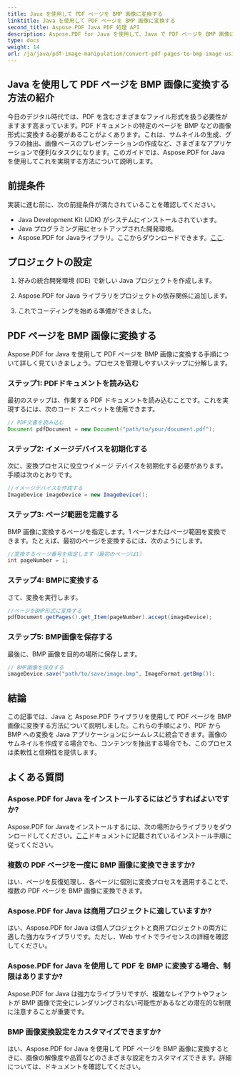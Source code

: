 ```yaml
---
title: Java を使用して PDF ページを BMP 画像に変換する
linktitle: Java を使用して PDF ページを BMP 画像に変換する
second_title: Aspose.PDF Java PDF 処理 API
description: Aspose.PDF for Java を使用して、Java で PDF ページを BMP 画像に変換する方法を学びます。PDF から BMP へのシームレスな変換については、当社のステップバイステップ ガイドに従ってください。
type: docs
weight: 14
url: /ja/java/pdf-image-manipulation/convert-pdf-pages-to-bmp-image-using-java/
---
```


## Java を使用して PDF ページを BMP 画像に変換する方法の紹介

今日のデジタル時代では、PDF を含むさまざまなファイル形式を扱う必要性がますます高まっています。PDF ドキュメントの特定のページを BMP などの画像形式に変換する必要があることがよくあります。これは、サムネイルの生成、グラフの抽出、画像ベースのプレゼンテーションの作成など、さまざまなアプリケーションで便利なタスクになります。このガイドでは、Aspose.PDF for Java を使用してこれを実現する方法について説明します。

## 前提条件

実装に進む前に、次の前提条件が満たされていることを確認してください。

- Java Development Kit (JDK) がシステムにインストールされています。
- Java プログラミング用にセットアップされた開発環境。
-  Aspose.PDF for Javaライブラリ。ここからダウンロードできます。[ここ](https://releases.aspose.com/pdf/java/).

## プロジェクトの設定

1. 好みの統合開発環境 (IDE) で新しい Java プロジェクトを作成します。

2. Aspose.PDF for Java ライブラリをプロジェクトの依存関係に追加します。

3. これでコーディングを始める準備ができました。

## PDF ページを BMP 画像に変換する

Aspose.PDF for Java を使用して PDF ページを BMP 画像に変換する手順について詳しく見ていきましょう。プロセスを管理しやすいステップに分解します。

### ステップ1: PDFドキュメントを読み込む

最初のステップは、作業する PDF ドキュメントを読み込むことです。これを実現するには、次のコード スニペットを使用できます。

```java
// PDF文書を読み込む
Document pdfDocument = new Document("path/to/your/document.pdf");
```

### ステップ2: イメージデバイスを初期化する

次に、変換プロセスに役立つイメージ デバイスを初期化する必要があります。手順は次のとおりです。

```java
//イメージデバイスを作成する
ImageDevice imageDevice = new ImageDevice();
```

### ステップ3: ページ範囲を定義する

BMP 画像に変換するページを指定します。1 ページまたはページ範囲を変換できます。たとえば、最初のページを変換するには、次のようにします。

```java
//変換するページ番号を指定します（最初のページは1）
int pageNumber = 1;
```

### ステップ4: BMPに変換する

さて、変換を実行します。

```java
//ページをBMP形式に変換する
pdfDocument.getPages().get_Item(pageNumber).accept(imageDevice);
```

### ステップ5: BMP画像を保存する

最後に、BMP 画像を目的の場所に保存します。

```java
// BMP画像を保存する
imageDevice.save("path/to/save/image.bmp", ImageFormat.getBmp());
```

## 結論

この記事では、Java と Aspose.PDF ライブラリを使用して PDF ページを BMP 画像に変換する方法について説明しました。これらの手順により、PDF から BMP への変換を Java アプリケーションにシームレスに統合できます。画像のサムネイルを作成する場合でも、コンテンツを抽出する場合でも、このプロセスは柔軟性と信頼性を提供します。

## よくある質問

### Aspose.PDF for Java をインストールするにはどうすればよいですか?

 Aspose.PDF for Javaをインストールするには、次の場所からライブラリをダウンロードしてください。[ここ](https://releases.aspose.com/pdf/java/)ドキュメントに記載されているインストール手順に従ってください。

### 複数の PDF ページを一度に BMP 画像に変換できますか?

はい、ページを反復処理し、各ページに個別に変換プロセスを適用することで、複数の PDF ページを BMP 画像に変換できます。

### Aspose.PDF for Java は商用プロジェクトに適していますか?

はい、Aspose.PDF for Java は個人プロジェクトと商用プロジェクトの両方に適した強力なライブラリです。ただし、Web サイトでライセンスの詳細を確認してください。

### Aspose.PDF for Java を使用して PDF を BMP に変換する場合、制限はありますか?

Aspose.PDF for Java は強力なライブラリですが、複雑なレイアウトやフォントが BMP 画像で完全にレンダリングされない可能性があるなどの潜在的な制限に注意することが重要です。

### BMP 画像変換設定をカスタマイズできますか?

はい、Aspose.PDF for Java を使用して PDF ページを BMP 画像に変換するときに、画像の解像度や品質などのさまざまな設定をカスタマイズできます。詳細については、ドキュメントを確認してください。